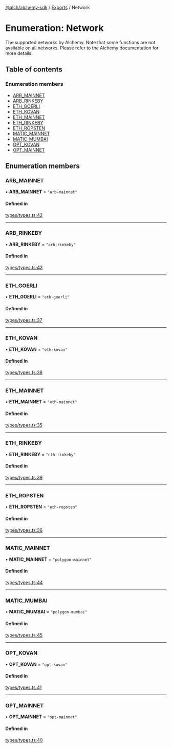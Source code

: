 [@alch/alchemy-sdk](../README.md) / [Exports](../modules.md) / Network

# Enumeration: Network

The supported networks by Alchemy. Note that some functions are not available
on all networks. Please refer to the Alchemy documentation for more details.

## Table of contents

### Enumeration members

- [ARB\_MAINNET](Network.md#arb_mainnet)
- [ARB\_RINKEBY](Network.md#arb_rinkeby)
- [ETH\_GOERLI](Network.md#eth_goerli)
- [ETH\_KOVAN](Network.md#eth_kovan)
- [ETH\_MAINNET](Network.md#eth_mainnet)
- [ETH\_RINKEBY](Network.md#eth_rinkeby)
- [ETH\_ROPSTEN](Network.md#eth_ropsten)
- [MATIC\_MAINNET](Network.md#matic_mainnet)
- [MATIC\_MUMBAI](Network.md#matic_mumbai)
- [OPT\_KOVAN](Network.md#opt_kovan)
- [OPT\_MAINNET](Network.md#opt_mainnet)

## Enumeration members

### ARB\_MAINNET

• **ARB\_MAINNET** = `"arb-mainnet"`

#### Defined in

[types/types.ts:42](https://github.com/alchemyplatform/alchemy-sdk-js/blob/865aa2b/src/types/types.ts#L42)

___

### ARB\_RINKEBY

• **ARB\_RINKEBY** = `"arb-rinkeby"`

#### Defined in

[types/types.ts:43](https://github.com/alchemyplatform/alchemy-sdk-js/blob/865aa2b/src/types/types.ts#L43)

___

### ETH\_GOERLI

• **ETH\_GOERLI** = `"eth-goerli"`

#### Defined in

[types/types.ts:37](https://github.com/alchemyplatform/alchemy-sdk-js/blob/865aa2b/src/types/types.ts#L37)

___

### ETH\_KOVAN

• **ETH\_KOVAN** = `"eth-kovan"`

#### Defined in

[types/types.ts:38](https://github.com/alchemyplatform/alchemy-sdk-js/blob/865aa2b/src/types/types.ts#L38)

___

### ETH\_MAINNET

• **ETH\_MAINNET** = `"eth-mainnet"`

#### Defined in

[types/types.ts:35](https://github.com/alchemyplatform/alchemy-sdk-js/blob/865aa2b/src/types/types.ts#L35)

___

### ETH\_RINKEBY

• **ETH\_RINKEBY** = `"eth-rinkeby"`

#### Defined in

[types/types.ts:39](https://github.com/alchemyplatform/alchemy-sdk-js/blob/865aa2b/src/types/types.ts#L39)

___

### ETH\_ROPSTEN

• **ETH\_ROPSTEN** = `"eth-ropsten"`

#### Defined in

[types/types.ts:36](https://github.com/alchemyplatform/alchemy-sdk-js/blob/865aa2b/src/types/types.ts#L36)

___

### MATIC\_MAINNET

• **MATIC\_MAINNET** = `"polygon-mainnet"`

#### Defined in

[types/types.ts:44](https://github.com/alchemyplatform/alchemy-sdk-js/blob/865aa2b/src/types/types.ts#L44)

___

### MATIC\_MUMBAI

• **MATIC\_MUMBAI** = `"polygon-mumbai"`

#### Defined in

[types/types.ts:45](https://github.com/alchemyplatform/alchemy-sdk-js/blob/865aa2b/src/types/types.ts#L45)

___

### OPT\_KOVAN

• **OPT\_KOVAN** = `"opt-kovan"`

#### Defined in

[types/types.ts:41](https://github.com/alchemyplatform/alchemy-sdk-js/blob/865aa2b/src/types/types.ts#L41)

___

### OPT\_MAINNET

• **OPT\_MAINNET** = `"opt-mainnet"`

#### Defined in

[types/types.ts:40](https://github.com/alchemyplatform/alchemy-sdk-js/blob/865aa2b/src/types/types.ts#L40)
